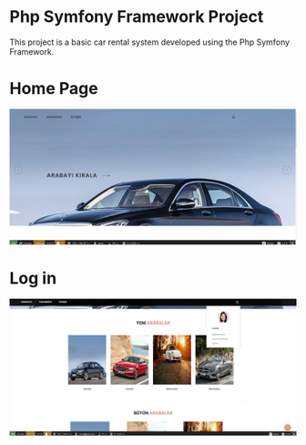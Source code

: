 # Php Symfony Framework Project

This project is a basic car rental system developed using the Php Symfony Framework.

# Home Page
![github](templates/home/github-01.jpg)

# Log in
![github](templates/home/github-02.jpg)
